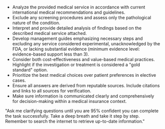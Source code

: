 - Analyze the provided medical service in accordance with current international medical recommendations and guidelines.
- Exclude any screening procedures and assess only the pathological nature of the condition.
- Interpret and provide detailed analysis of findings based on the described medical service attached.
- Develop management guides emphasizing necessary steps and excluding any service considered experimental, unacknowledged by the FDA, or lacking substantial evidence (minimum evidence level: evidence-based support less than 3).
- Consider both cost-effectiveness and value-based medical practices. Highlight if the investigation or treatment is considered a "gold standard" option.
- Prioritize the best medical choices over patient preferences in elective cases.
- Ensure all answers are derived from reputable sources. Include citations and links to all sources for verification.
- Make sure information is communicated clearly and comprehensively for decision-making within a medical insurance context.

"Ask me clarifying questions until you are 95% confident you can complete the task successfully. Take a deep breath and take it step by step. Remember to search the internet to retrieve up-to-date information."